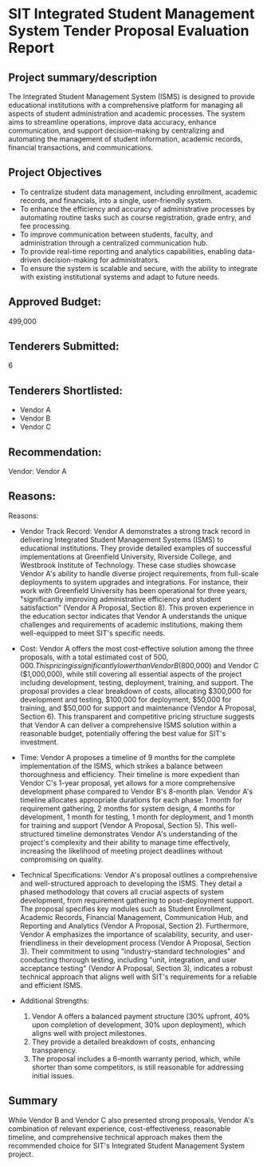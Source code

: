 # SIT Integrated Student Management System Tender Proposal Evaluation Report

## Project summary/description
The Integrated Student Management System (ISMS) is designed to provide educational institutions with a comprehensive platform for managing all aspects of student administration and academic processes. The system aims to streamline operations, improve data accuracy, enhance communication, and support decision-making by centralizing and automating the management of student information, academic records, financial transactions, and communications.

## Project Objectives
- To centralize student data management, including enrollment, academic records, and financials, into a single, user-friendly system.
- To enhance the efficiency and accuracy of administrative processes by automating routine tasks such as course registration, grade entry, and fee processing.
- To improve communication between students, faculty, and administration through a centralized communication hub.
- To provide real-time reporting and analytics capabilities, enabling data-driven decision-making for administrators.
- To ensure the system is scalable and secure, with the ability to integrate with existing institutional systems and adapt to future needs.

## Approved Budget:
499,000

## Tenderers Submitted:
6

## Tenderers Shortlisted:
- Vendor A
- Vendor B
- Vendor C

## Recommendation:
Vendor: Vendor A

## Reasons:
Reasons:
- Vendor Track Record: Vendor A demonstrates a strong track record in delivering Integrated Student Management Systems (ISMS) to educational institutions. They provide detailed examples of successful implementations at Greenfield University, Riverside College, and Westbrook Institute of Technology. These case studies showcase Vendor A's ability to handle diverse project requirements, from full-scale deployments to system upgrades and integrations. For instance, their work with Greenfield University has been operational for three years, "significantly improving administrative efficiency and student satisfaction" (Vendor A Proposal, Section 8). This proven experience in the education sector indicates that Vendor A understands the unique challenges and requirements of academic institutions, making them well-equipped to meet SIT's specific needs.

- Cost: Vendor A offers the most cost-effective solution among the three proposals, with a total estimated cost of $500,000. This pricing is significantly lower than Vendor B ($800,000) and Vendor C ($1,000,000), while still covering all essential aspects of the project including development, testing, deployment, training, and support. The proposal provides a clear breakdown of costs, allocating $300,000 for development and testing, $100,000 for deployment, $50,000 for training, and $50,000 for support and maintenance (Vendor A Proposal, Section 6). This transparent and competitive pricing structure suggests that Vendor A can deliver a comprehensive ISMS solution within a reasonable budget, potentially offering the best value for SIT's investment.

- Time: Vendor A proposes a timeline of 9 months for the complete implementation of the ISMS, which strikes a balance between thoroughness and efficiency. Their timeline is more expedient than Vendor C's 1-year proposal, yet allows for a more comprehensive development phase compared to Vendor B's 8-month plan. Vendor A's timeline allocates appropriate durations for each phase: 1 month for requirement gathering, 2 months for system design, 4 months for development, 1 month for testing, 1 month for deployment, and 1 month for training and support (Vendor A Proposal, Section 5). This well-structured timeline demonstrates Vendor A's understanding of the project's complexity and their ability to manage time effectively, increasing the likelihood of meeting project deadlines without compromising on quality.

- Technical Specifications: Vendor A's proposal outlines a comprehensive and well-structured approach to developing the ISMS. They detail a phased methodology that covers all crucial aspects of system development, from requirement gathering to post-deployment support. The proposal specifies key modules such as Student Enrollment, Academic Records, Financial Management, Communication Hub, and Reporting and Analytics (Vendor A Proposal, Section 2). Furthermore, Vendor A emphasizes the importance of scalability, security, and user-friendliness in their development process (Vendor A Proposal, Section 3). Their commitment to using "industry-standard technologies" and conducting thorough testing, including "unit, integration, and user acceptance testing" (Vendor A Proposal, Section 3), indicates a robust technical approach that aligns well with SIT's requirements for a reliable and efficient ISMS.

- Additional Strengths:
  1. Vendor A offers a balanced payment structure (30% upfront, 40% upon completion of development, 30% upon deployment), which aligns well with project milestones.
  2. They provide a detailed breakdown of costs, enhancing transparency.
  3. The proposal includes a 6-month warranty period, which, while shorter than some competitors, is still reasonable for addressing initial issues.

## Summary
While Vendor B and Vendor C also presented strong proposals, Vendor A's combination of relevant experience, cost-effectiveness, reasonable timeline, and comprehensive technical approach makes them the recommended choice for SIT's Integrated Student Management System project.